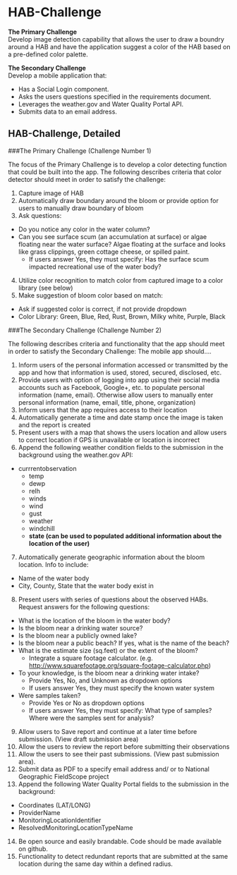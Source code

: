 HAB-Challenge
==============

**The Primary Challenge**<br>
Develop image detection capability that allows the user to draw a boundry around a HAB and have the application suggest a color of the HAB based on a pre-defined color palette.

**The Secondary Challenge**<br>
Develop a mobile application that:


* Has a Social Login component.
* Asks the users questions specified in the requirements document.
* Leverages the weather.gov and Water Quality Portal API.
* Submits data to an email address.


HAB-Challenge, Detailed
--------------

###The Primary Challenge (Challenge Number 1)

The focus of the Primary Challenge is to develop a color detecting function that could be built into the app. The following describes criteria that color detector should meet in order to satisfy the challenge:

1. Capture image of HAB
2. Automatically draw boundary around the bloom or provide option for users to manually draw boundary of bloom 
3. Ask questions: 
  * Do you notice any color in the water column?
  * Can you see surface scum (an accumulation at surface) or algae floating near the water surface? Algae floating at the surface and looks like grass clippings, green cottage cheese, or spilled paint.
    * If users answer Yes, they must specify: Has the surface scum impacted recreational use of the water body?
4. Utilize color recognition to match color from captured image to a color library  (see below)
5. Make suggestion of bloom color based on match:
  * Ask if suggested color is correct, if not provide dropdown
  * Color Library: Green, Blue, Red, Rust, Brown, Milky white, Purple, Black

###The Secondary Challenge (Challenge Number 2)

The following describes criteria and functionality that the app should meet in order to satisfy the Secondary Challenge:
The mobile app should….

1. Inform users of the personal information accessed or transmitted by the app and how that information is used, stored, secured, disclosed, etc.
2. Provide users with option of logging into app using their social media accounts such as Facebook, Google+, etc. to populate personal information (name, email). Otherwise allow users to manually enter personal information (name, email, title, phone, organization)
3. Inform users that the app requires access to their location
4. Automatically generate a time and date stamp once the image is taken and the report is created
5. Present users with a map that shows the users location and allow users to correct location if GPS is unavailable or location is incorrect
6. Append the following weather condition fields to the submission in the background using the weather.gov API: 
  * currrentobservation
    * temp
    * dewp
    * relh
    * winds
    * wind
    * gust
    * weather
    * windchill
    * **state (can be used to populated additional information about the location of the user)**
7. Automatically generate geographic information about the bloom location. Info to include:
  * Name of the water body 
  * City, County, State that the water body exist in
8. Present users with series of questions about the observed HABs. Request answers for the following questions:
  * What is the location of the bloom in the water body?
  * Is the bloom near a drinking water source?
  * Is the bloom near a publicly owned lake?
  * Is the bloom near a public beach? If yes, what is the name of the beach?
  * What is the estimate size (sq.feet) or the extent of the bloom?
    * Integrate a square footage calculator. (e.g. http://www.squarefootage.org/square-footage-calculator.php)
  * To your knowledge, is the bloom near a drinking water intake?
    * Provide Yes, No, and Unknown as dropdown options
    * If users answer Yes, they must specify the known water system
  * Were samples taken?
    * Provide Yes or No as dropdown options
    * If users answer Yes, they must specify: What type of samples? Where were the samples sent for analysis?
9. Allow users to Save report and continue at a later time before submission. (View draft submission area) 
10. Allow the users to review the report before submitting their observations
11. Allow the users to see their past submissions. (View past submission area).
12. Submit data as PDF to a specify email address and/ or to National Geographic FieldScope project
13. Append the following Water Quality Portal fields to the submission in the background: 
  * Coordinates (LAT/LONG) 
  * ProviderName
  * MonitoringLocationIdentifier
  * ResolvedMonitoringLocationTypeName
14. Be open source and easily brandable. Code should be made available on github.
15. Functionality to detect redundant reports that are submitted at the same location during the same day within a defined radius.
